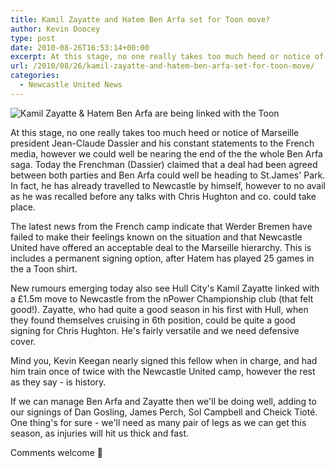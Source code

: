 ```yaml
---
title: Kamil Zayatte and Hatem Ben Arfa set for Toon move?
author: Kevin Doocey
type: post
date: 2010-08-26T16:53:14+00:00
excerpt: At this stage, no one really takes too much heed or notice of Marseille president Jean-Claude Dassier and his constant statements to the..
url: /2010/08/26/kamil-zayatte-and-hatem-ben-arfa-set-for-toon-move/
categories:
  - Newcastle United News
---
```


![Kamil Zayatte & Hatem Ben Arfa are being linked with the Toon](https://static.guim.co.uk/sys-images/Football/Clubs/Club%20Home/2009/2/14/1234627442399/Kamil-Zayatte-Sheffield-U-001.jpg "Kamil Zayatte")

At this stage, no one really takes too much heed or notice of Marseille president Jean-Claude Dassier and his constant statements to the French media, however we could well be nearing the end of the the whole Ben Arfa saga. Today the Frenchman (Dassier) claimed that a deal had been agreed between both parties and Ben Arfa could well be heading to St.James' Park. In fact, he has already travelled to Newcastle by himself, however to no avail as he was recalled before any talks with Chris Hughton and co. could take place.

The latest news from the French camp indicate that Werder Bremen have failed to make their feelings known on the situation and that Newcastle United have offered an acceptable deal to the Marseille hierarchy. This is includes a permanent signing option, after Hatem has played 25 games in the a Toon shirt.

New rumours emerging today also see Hull City's Kamil Zayatte linked with a £1.5m move to Newcastle from the nPower Championship club (that felt good!). Zayatte, who had quite a good season in his first with Hull, when they found themselves cruising in 6th position, could be quite a good signing for Chris Hughton. He's fairly versatile and we need defensive cover.

Mind you, Kevin Keegan nearly signed this fellow when in charge, and had him train once of twice with the Newcastle United camp, however the rest as they say - is history.

If we can manage Ben Arfa and Zayatte then we'll be doing well, adding to our signings of Dan Gosling, James Perch, Sol Campbell and Cheick Tioté. One thing's for sure - we'll need as many pair of legs as we can get this season, as injuries will hit us thick and fast.

Comments welcome 🙂
